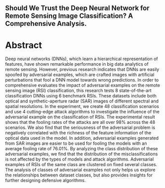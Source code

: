 ## Should We Trust the Deep Neural Network for Remote Sensing Image Classification? A Comprehensive Analysis.

# Abstract 
Deep neural networks (DNNs), which learn a hierarchical representation of features, have shown remarkable performance in big data analytics of remote sensing. However, previous research indicates that DNNs are easily spoofed by adversarial examples, which are crafted images with artificial perturbations that fool a DNN model towards wrong predictions.
In order to comprehensive evaluates the impact of adversarial examples on the remote sensing image (RSI) classification, this research tests 8 state-of-the-art classification DNNs using 6 benchmark RSIs.
These datasets include both optical and synthetic-aperture radar (SAR) images of different spectral and spatial resolutions. In the experiment, we create 48 classification scenarios and use 4 cutting-edge attack algorithms to investigate the influence of the adversarial example on the classification of RSIs.
The experimental result shows that the fooling rates of the attacks are all over 98\% across the 48 scenarios. We also find that the seriousness of the adversarial problem is negatively correlated with the richness of the feature information of the optical data used in the model. In addition, adversarial examples generated from SAR images are easier to be used for fooling the models with an average fooling rate of 76.01\%. By analyzing the class distribution of these adversarial examples, we find that the distribution of the misclassifications is not affected by the types of models and attack algorithms. Adversarial examples of RSIs of the same class are clustered on fixed several classes. The analysis of classes of adversarial examples not only helps us explore the relationships between dataset classes, but also provides insights for further designing defensive algorithms.
